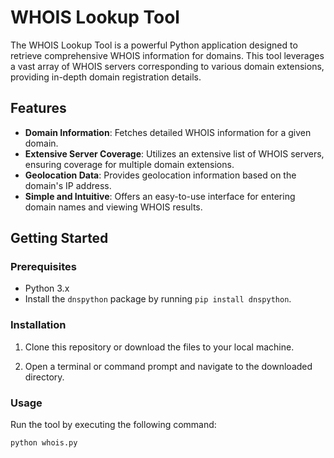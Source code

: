 # WHOIS Lookup Tool

The WHOIS Lookup Tool is a powerful Python application designed to retrieve comprehensive WHOIS information for domains. This tool leverages a vast array of WHOIS servers corresponding to various domain extensions, providing in-depth domain registration details.

## Features

- **Domain Information**: Fetches detailed WHOIS information for a given domain.
- **Extensive Server Coverage**: Utilizes an extensive list of WHOIS servers, ensuring coverage for multiple domain extensions.
- **Geolocation Data**: Provides geolocation information based on the domain's IP address.
- **Simple and Intuitive**: Offers an easy-to-use interface for entering domain names and viewing WHOIS results.

## Getting Started

### Prerequisites

- Python 3.x
- Install the `dnspython` package by running `pip install dnspython`.

### Installation

1. Clone this repository or download the files to your local machine.

2. Open a terminal or command prompt and navigate to the downloaded directory.

### Usage

Run the tool by executing the following command:

```bash
python whois.py

